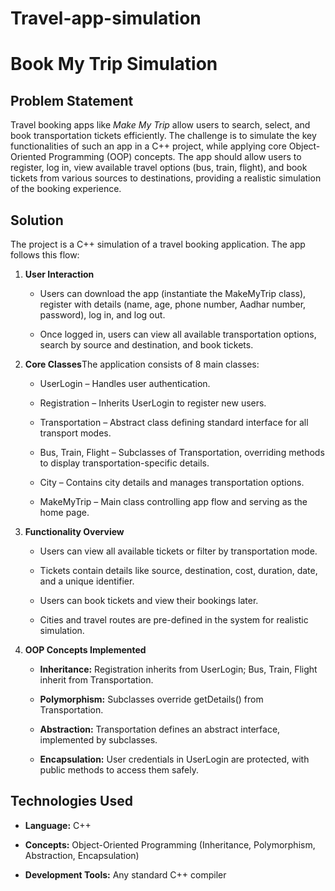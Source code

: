# Travel-app-simulation

Book My Trip Simulation
=======================

Problem Statement
-----------------

Travel booking apps like _Make My Trip_ allow users to search, select, and book transportation tickets efficiently. The challenge is to simulate the key functionalities of such an app in a C++ project, while applying core Object-Oriented Programming (OOP) concepts. The app should allow users to register, log in, view available travel options (bus, train, flight), and book tickets from various sources to destinations, providing a realistic simulation of the booking experience.

Solution
--------

The project is a C++ simulation of a travel booking application. The app follows this flow:

1.  **User Interaction**
    
    *   Users can download the app (instantiate the MakeMyTrip class), register with details (name, age, phone number, Aadhar number, password), log in, and log out.
        
    *   Once logged in, users can view all available transportation options, search by source and destination, and book tickets.
        
2.  **Core Classes**The application consists of 8 main classes:
    
    *   UserLogin – Handles user authentication.
        
    *   Registration – Inherits UserLogin to register new users.
        
    *   Transportation – Abstract class defining standard interface for all transport modes.
        
    *   Bus, Train, Flight – Subclasses of Transportation, overriding methods to display transportation-specific details.
        
    *   City – Contains city details and manages transportation options.
        
    *   MakeMyTrip – Main class controlling app flow and serving as the home page.
        
3.  **Functionality Overview**
    
    *   Users can view all available tickets or filter by transportation mode.
        
    *   Tickets contain details like source, destination, cost, duration, date, and a unique identifier.
        
    *   Users can book tickets and view their bookings later.
        
    *   Cities and travel routes are pre-defined in the system for realistic simulation.
        
4.  **OOP Concepts Implemented**
    
    *   **Inheritance:** Registration inherits from UserLogin; Bus, Train, Flight inherit from Transportation.
        
    *   **Polymorphism:** Subclasses override getDetails() from Transportation.
        
    *   **Abstraction:** Transportation defines an abstract interface, implemented by subclasses.
        
    *   **Encapsulation:** User credentials in UserLogin are protected, with public methods to access them safely.
        

Technologies Used
-----------------

*   **Language:** C++
    
*   **Concepts:** Object-Oriented Programming (Inheritance, Polymorphism, Abstraction, Encapsulation)
    
*   **Development Tools:** Any standard C++ compiler
